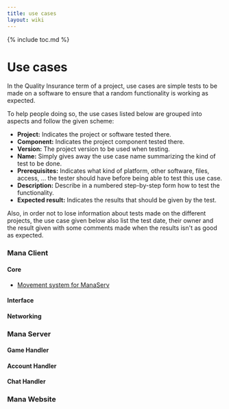 ```yaml
---
title: use cases
layout: wiki
---
```

{% include toc.md %}
#  Use cases

In the Quality Insurance term of a project, use cases are simple tests to be made on a software to ensure that a random functionality is working as expected.

To help people doing so, the use cases listed below are grouped into aspects and follow the given scheme:

 * **Project:** Indicates the project or software tested there.
 * **Component:** Indicates the project component tested there.
 * **Version:** The project version to be used when testing.
 * **Name:** Simply gives away the use case name summarizing the kind of test to be done.
 * **Prerequisites:** Indicates what kind of platform, other software, files, access, ... the tester should have before being able to test this use case.
 * **Description:** Describe in a numbered step-by-step form how to test the functionality.
 * **Expected result:** Indicates the results that should be given by the test.

Also, in order not to lose information about tests made on the different projects, the use case given below also list the test date, their owner and the result given with some comments made when the results isn't as good as expected.

###  Mana Client

####  Core

 * [Movement system for ManaServ](manaserv-use_cases-characters_movement_system.html)

####  Interface

####  Networking


###  Mana Server

####  Game Handler

####  Account Handler

####  Chat Handler

###  Mana Website
